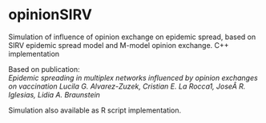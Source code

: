 # opinionSIRV
Simulation of influence of opinion exchange on epidemic spread, based on SIRV epidemic spread model and M-model opinion exchange. C++ implementation

Based on publication:  
*Epidemic spreading in multiplex networks influenced by opinion exchanges on vaccination*
_Lucila G. Alvarez-Zuzek, Cristian E. La Rocca1, JoseÂ R. Iglesias, Lidia A. Braunstein_

Simulation also available as R script implementation.
